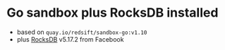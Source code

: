 # Go sandbox plus RocksDB installed

- based on `quay.io/redsift/sandbox-go:v1.10`
- plus [RocksDB](http://rocksdb.org/) v5.17.2 from Facebook
